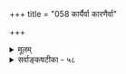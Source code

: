 +++
title = "058 कार्यैर्वा कारणैर्वा"

+++
<details><summary>मूलम्</summary>

कार्यैर्वा कारणैर्वा स्वगुणत उत वा किञ्चिदस्तीति सिद्धं पक्षीकारादियोग्यं समयनियमितव्यक्तिभेदो न दोषः ।  
सिद्धान्तास्पृष्टचित्तैरिति खलु पशुभिः पामरैर्वाऽनुमेयं नो चेद्रोचेत कस्मै विषमितमनसे वादसंग्रामकेलिः ॥ ५८ ॥
</details>

<details><summary>सर्वाङ्कषटीका - ५८</summary>

1 

ननु प्रतिज्ञादिप्रयोग एवासंभवी । 'आत्मा नित्यः' इति प्रतिज्ञा यदा क्रियते, आत्मैव नास्तीति वदन् प्रतिवादी प्रतिज्ञामेवाक्षिपेत् । एवं सर्वेष्वपि प्रमेयेषु सर्वतीर्थकाराणां परस्परं विवादात् प्रतिज्ञैव कर्तुमशक्या चेत्, कथं कथाप्रवृत्तिरिति शङ्कां परिहरति - कार्यैर्वेत्यादिना । **कार्यैर्वा** = कार्यस्वरूपैर्वा **कारणैर्वा** = कारणस्वरूपैर्वा उत **वा** = अथवा **स्वगुणतः** = तत्तद्वस्तुगतासाधारणगुणधर्मादिभिर्वा **किञ्चिदस्ति** = यत्किञ्चित् अस्तीति व्यवहारादिना **सिद्धम्** = लोकसिद्धं किञ्चित् **पक्षीकारादियोग्यम्** = पक्षत्वेन, सपक्षत्वेन, विपक्षत्वेन निर्देष्टुमर्हं भवति । **समयनियमितव्यक्तिभेदः** = तत्तत्सिद्धान्तैः व्यवस्थापितः पदार्थस्वरूप- विशेषः दोषो **न** = प्रतिज्ञादिनिर्देशप्रतिबन्धको न भवति । एतावन्मात्रेण कथाप्रवृत्तिस्संभवेदेव ॥ 

आत्मनः नित्यत्वं यदा साध्यम्, तदा 'आत्मा नित्यः, अनुत्पन्नत्वात्' इति प्रयोगः कर्तव्यः । ‘आत्मैव नास्ति' इति वदता विवादे तथा पक्षनिर्देशः कथं कर्तुं शक्यः ? 'शब्दो द्रव्यम्, अवस्थावत्त्वात्’ इति प्रयोगे कर्तव्ये, शब्दो गुण इति वदन् प्रतिवादी, 'गुणं पक्षीकृत्योच्यते, उतान्यत् ?' इति यदि पृच्छेत्, तदा पक्षस्वरूप एव विवादग्रस्तो भवति । एवमेव शास्त्रकाराणां सर्वेष्वपि विषयेषु विवादात्, पक्षस्य हेतोश्चोभयसम्मतत्वस्यावश्यकत्वात् पक्षनिर्देशस्यैवासंभवे प्रतिज्ञा कथं कर्तुं शक्या ? अनन्तरविचारस्सुतरां न शक्यः इति प्रश्नस्याशयः । उत्तरं तु - 'आत्मा' इति निर्देष्टुमशक्यत्वेऽपि ' अहम्' इति प्रत्यक्तया प्रतीयमानः' इति, 'अहमित्यनुभूयमानः' इति वा निर्देष्टुं शक्यते । न ह्यनुभव एव नास्तीत्यपलपितुं शक्यम् । एवं ' शब्दः' इति निर्देश एव यदि विकल्पः, तदा श्रोत्रग्राह्यत्वेनोभयसंमताकारेण निर्देशः शक्यः । श्रोत्रेन्द्रियेण शब्द एव नानुभूयत इति न हि वक्तुं शक्यम् । अतो येनाकारेण यद्वस्तूभयसंमतम्, तेनाकारेण निर्देशः शक्यः । तत्तत्सिद्धान्तसङ्केतः नात्र प्रतिबन्धकः । अथवा 'विमतम्' इति उभयोर्विवादविषयो वस्तु पक्षतया निर्देष्टुं शक्यः ॥ 

अनुभवेऽपि विप्रतिपत्तिः न कर्तुं शक्येति प्रदर्शयति तृतीयपादेन । इति **खलु** = एवं किल, खल्विति प्रसिद्धौ । **सिद्धान्तास्पृष्टचित्तैः** = तत्तत्सिद्धान्तगन्धरहितचित्तैः **पशुभिः** = तत्तुल्यैः" पामरैर्वा

604 

282. 

आभासोद्धारवाक्ये स्वयमिह पठितेऽप्यक्षताऽन्यस्य शङ्का 

[आभासोद्धारानावश्यकता ] 

स्याच्चेत्, व्ययर्थोपनीतिर्निगमनमपि; ते तत्तदर्थे यदात्थ । तस्मादुद्घाटितानां परिहृतिरुचिता जेतुमिच्छोर्विशेषात् 

उक्ते माने विमर्शो यदि भवति, परं तत्र तर्कोऽपि वाच्यः ॥59॥ 

185 

जनैरपि अनुमेयं वस्तु किञ्चिदस्त्येव, अन्यथा आहारस्वीकार एव न भवेत् । अतोऽनुभवे विप्रतिपत्तिर्न कार्या । नो **चेत्** = अनुभवेऽपि संमतिर्नास्ति चेत्, एवं **विषमितमनसे** = परस्परवैषम्यपूर्णमनसे कस्मै **वादसंग्रामकेलिः** = वादविवादप्रक्रिया **रोचेत** = सन्तोषाय भवेत् । अनुभवमेवापलपता वादविवादो न कर्तव्य एव । अस्य विषयस्य पूर्तिरुत्तरत्र ( श्लो. 61) द्रष्टव्या ॥ ५८ ॥
</details>
